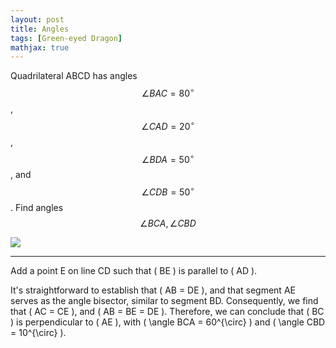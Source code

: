 ```yaml
---
layout: post
title: Angles
tags: [Green-eyed Dragon]
mathjax: true
---
```


Quadrilateral ABCD has angles 
$$\angle{BAC}=80^{\circ}$$
,
$$\angle{CAD}=20^{\circ}$$
,
$$\angle{BDA}=50^{\circ}$$
, and 
$$\angle{CDB}=50^{\circ}$$
. Find angles
$$\angle{BCA},  \angle{CBD}$$

![](/image/angles1.jpg)

-----
Add a point E on line CD such that \( BE \) is parallel to \( AD \).

It's straightforward to establish that \( AB = DE \), and that segment AE serves as the angle bisector, similar to segment BD. Consequently, we find that  \( AC = CE \), and \( AB = BE = DE \). Therefore, we can conclude that \( BC \) is perpendicular to \( AE \), with \( \angle BCA = 60^{\circ} \) and \( \angle CBD = 10^{\circ} \).